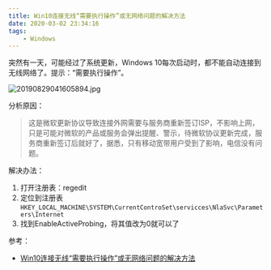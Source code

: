 ```yaml
---
title: Win10连接无线“需要执行操作”或无网络问题的解决方法
date: 2020-03-02 23:34:16
tags: 
	- Windows
---
```


突然有一天，可能经过了系统更新，Windows 10每次启动时，都不能自动连接到无线网络了。提示：“需要执行操作”。

![20190829041605894.jpg](https://ww1.sinaimg.cn/large/703708dcly1gcg0byp69ij206w02a0sj.jpg)

分析原因：

> 这是微软更新协议导致连接外网需要与服务商重新签订ISP，不影响上网，只是可能对微软的产品或服务会弹出提醒、警示，待微软协议更新完成，服务商重新签订后就好了，据悉，只有移动宽带用户受到了影响，电信没有问题。

 解决办法：

1. 打开注册表：regedit
2. 定位到注册表`HKEY_LOCAL_MACHINE\SYSTEM\CurrentControSet\servicces\NlaSvc\Parameters\Internet`
3. 找到EnableActiveProbing，将其值改为0就可以了

参考：

- [Win10连接无线“需要执行操作”或无网络问题的解决方法](http://www.kkx.net/wz/127.html)



